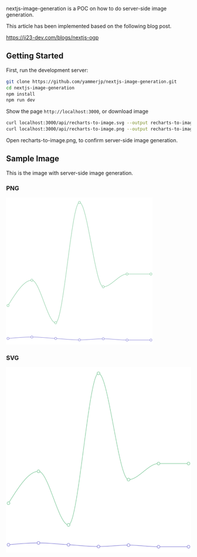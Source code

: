nextjs-image-generation is a POC on how to do server-side image generation.

This article has been implemented based on the following blog post.

https://ji23-dev.com/blogs/nextjs-ogp

## Getting Started

First, run the development server:

```bash
git clone https://github.com/yammerjp/nextjs-image-generation.git
cd nextjs-image-generation
npm install
npm run dev
```

Show the page `http://localhost:3000`, or download image

```bash
curl localhost:3000/api/recharts-to-image.svg --output recharts-to-image.svg
curl localhost:3000/api/recharts-to-image.png --output recharts-to-image.png
```

Open recharts-to-image.png, to confirm server-side image generation.

## Sample Image

This is the image with server-side image generation.

### PNG
![](./generation-sample/recharts-to-image.png)

### SVG
![](./generation-sample/recharts-to-image.svg)


